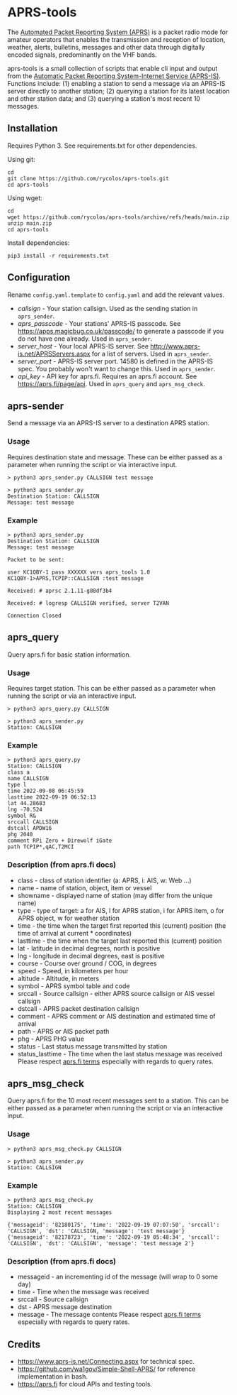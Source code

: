 # APRS-tools
The [Automated Packet Reporting System (APRS)](http://www.aprs.org) is a packet radio mode for amateur operators that enables the transmission and reception of location, weather, alerts, bulletins, messages and other data through digitally encoded signals, predominantly on the VHF bands.

aprs-tools is a small collection of scripts that enable cli input and output from the [Automatic Packet Reporting System-Internet Service (APRS-IS)](http://www.aprs-is.net). Functions include: (1) enabling a station to send a message via an APRS-IS server directly to another station; (2) querying a station for its latest location and other station data; and (3) querying a station's most recent 10 messages.
## Installation
Requires Python 3. See requirements.txt for other dependencies.

Using git:
```
cd
git clone https://github.com/rycolos/aprs-tools.git
cd aprs-tools
```
Using wget:
```
cd
wget https://github.com/rycolos/aprs-tools/archive/refs/heads/main.zip
unzip main.zip
cd aprs-tools
```
Install dependencies:
```
pip3 install -r requirements.txt
```
## Configuration
Rename `config.yaml.template` to `config.yaml` and add the relevant values.
* *callsign* - Your station callsign. Used as the sending station in `aprs_sender`.
* *aprs_passcode* - Your stations' APRS-IS passcode. See <https://apps.magicbug.co.uk/passcode/> to generate a passcode if you do not have one already. Used in `aprs_sender`.
* *server_host* - Your local APRS-IS server. See <http://www.aprs-is.net/APRSServers.aspx> for a list of servers. Used in `aprs_sender`.
* *server_port* - APRS-IS server port. 14580 is defined in the APRS-IS spec. You probably won't want to change this. Used in `aprs_sender`.
* *api_key* - API key for aprs.fi. Requires an aprs.fi account. See <https://aprs.fi/page/api>. Used in `aprs_query` and `aprs_msg_check`.
## aprs-sender
Send a message via an APRS-IS server to a destination APRS station.
### Usage
Requires destination state and message. These can be either passed as a parameter when running the script or via interactive input.
```
> python3 aprs_sender.py CALLSIGN test message

> python3 aprs_sender.py
Destination Station: CALLSIGN
Message: test message
```
### Example
```
> python3 aprs_sender.py
Destination Station: CALLSIGN
Message: test message

Packet to be sent:
 
user KC1QBY-1 pass XXXXXX vers aprs_tools 1.0
KC1QBY-1>APRS,TCPIP::CALLSIGN :test message

Received: # aprsc 2.1.11-g80df3b4

Received: # logresp CALLSIGN verified, server T2VAN

Connection Closed
```
## aprs_query
Query aprs.fi for basic station information.
### Usage
Requires target station. This can be either passed as a parameter when running the script or via an interactive input.
```
> python3 aprs_query.py CALLSIGN

> python3 aprs_sender.py
Station: CALLSIGN
```
### Example
```
> python3 aprs_query.py
Station: CALLSIGN
class a
name CALLSIGN
type l
time 2022-09-08 06:45:59
lasttime 2022-09-19 06:52:13
lat 44.28683
lng -70.524
symbol R&
srccall CALLSIGN
dstcall APDW16
phg 2040
comment RPi Zero + Direwolf iGate
path TCPIP*,qAC,T2MCI
```
### Description (from aprs.fi docs)
* class - class of station identifier (a: APRS, i: AIS, w: Web ...)
* name - name of station, object, item or vessel
* showname - displayed name of station (may differ from the unique name)
* type - type of target: a for AIS, l for APRS station, i for APRS item, o for APRS object, w for weather station
* time - the time when the target first reported this (current) position (the time of arrival at current * coordinates)
* lasttime - the time when the target last reported this (current) position
* lat - latitude in decimal degrees, north is positive
* lng - longitude in decimal degrees, east is positive
* course - Course over ground / COG, in degrees
* speed - Speed, in kilometers per hour
* altitude - Altitude, in meters
* symbol - APRS symbol table and code
* srccall - Source callsign - either APRS source callsign or AIS vessel callsign
* dstcall - APRS packet destination callsign
* comment - APRS comment or AIS destination and estimated time of arrival
* path - APRS or AIS packet path
* phg - APRS PHG value
* status - Last status message transmitted by station
* status_lasttime - The time when the last status message was received
Please respect [aprs.fi terms](https://aprs.fi/page/api) especially with regards to query rates.
## aprs_msg_check
Query aprs.fi for the 10 most recent messages sent to a station. This can be either passed as a parameter when running the script or via an interactive input.
### Usage
```
> python3 aprs_msg_check.py CALLSIGN

> python3 aprs_sender.py
Station: CALLSIGN
```
### Example
```
> python3 aprs_msg_check.py
Station: CALLSIGN
Displaying 2 most recent messages 

{'messageid': '82180175', 'time': '2022-09-19 07:07:50', 'srccall': 'CALLSIGN', 'dst': 'CALLSIGN, 'message': 'test message'}
{'messageid': '82178723', 'time': '2022-09-19 05:48:34', 'srccall': 'CALLSIGN', 'dst': 'CALLSIGN', 'message': 'test message 2'}
```
### Description (from aprs.fi docs)
* messageid - an incrementing id of the message (will wrap to 0 some day)
* time - Time when the message was received
* srccall - Source callsign
* dst - APRS message destination
* message - The message contents
Please respect [aprs.fi terms](https://aprs.fi/page/api) especially with regards to query rates.
## Credits 
* <https://www.aprs-is.net/Connecting.aspx> for technical spec.
* <https://github.com/wa1gov/Simple-Shell-APRS/> for reference implementation in bash.
* <https://aprs.fi> for cloud APIs and testing tools.

